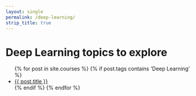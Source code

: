 ```yaml
---
layout: single
permalink: /deep-learning/
strip_title: true
---
```


# Deep Learning topics to explore
<ul>
    {% for post in site.courses %}
        {% if post.tags contains 'Deep Learning' %}
          <li>
            <a href="{{ post.url }}">{{ post.title }}</a>
          </li>
        {% endif %}
    {% endfor %}
</ul>
